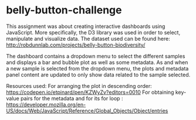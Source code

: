 # belly-button-challenge
This assignment was about creating interactive dashboards using JavaScript. More specifically, the D3 library was used in order to select, manipulate and visualize data. The dataset used can be found here: http://robdunnlab.com/projects/belly-button-biodiversity/

The dashboard contains a dropdown menu to select the different samples and displays a bar and bubble plot as well as some metadata. As and when a new sample is selected from the dropdown menu, the plots and metadata panel content are updated to only show data related to the sample selected.

Resources used:
For arranging the plot in descending order: https://codepen.io/etpinard/pen/KZWyZv?editors=0010
For obtaining key-value pairs for the metadata and for its for loop : https://developer.mozilla.org/en-US/docs/Web/JavaScript/Reference/Global_Objects/Object/entries
